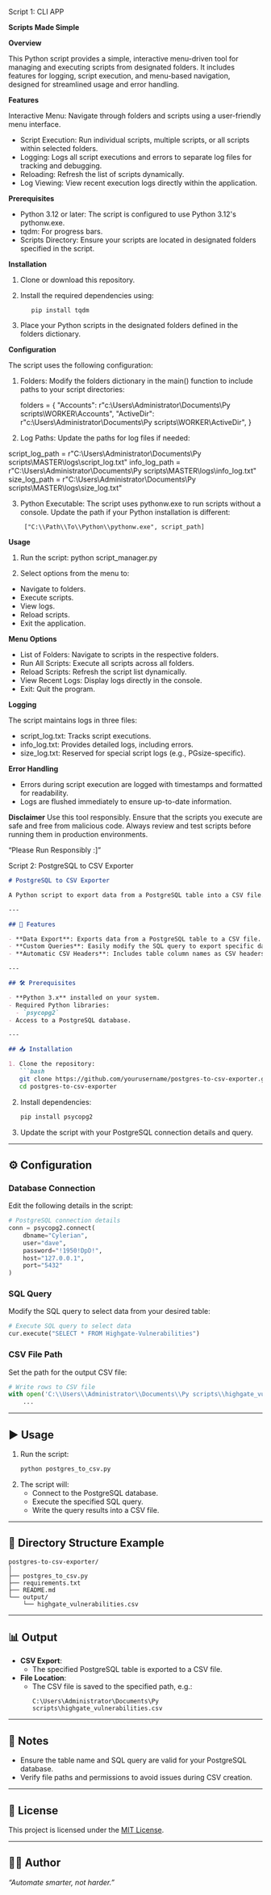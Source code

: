 Script 1: CLI APP

**Scripts Made Simple**

**Overview**

This Python script provides a simple, interactive menu-driven tool for managing and executing scripts from designated folders. It includes features for logging, script execution, and menu-based navigation, designed for streamlined usage and error handling.

**Features**

Interactive Menu: Navigate through folders and scripts using a user-friendly menu interface.
* Script Execution: Run individual scripts, multiple scripts, or all scripts within selected folders.
* Logging: Logs all script executions and errors to separate log files for tracking and debugging.
* Reloading: Refresh the list of scripts dynamically.
* Log Viewing: View recent execution logs directly within the application.

**Prerequisites**

* Python 3.12 or later: The script is configured to use Python 3.12's pythonw.exe.
* tqdm: For progress bars.
* Scripts Directory: Ensure your scripts are located in designated folders specified in the script.

**Installation**

1. Clone or download this repository.
2. Install the required dependencies using:

          pip install tqdm

3. Place your Python scripts in the designated folders defined in the folders dictionary.

**Configuration**

The script uses the following configuration:

1. Folders: Modify the folders dictionary in the main() function to include paths to your script directories:

    folders = {
    "Accounts": r"c:\Users\Administrator\Documents\Py scripts\WORKER\Accounts",
    "ActiveDir": r"c:\Users\Administrator\Documents\Py scripts\WORKER\ActiveDir",
      }

2. Log Paths: Update the paths for log files if needed:

 script_log_path = r"C:\Users\Administrator\Documents\Py scripts\MASTER\logs\script_log.txt"
info_log_path = r"C:\Users\Administrator\Documents\Py scripts\MASTER\logs\info_log.txt"
size_log_path = r"C:\Users\Administrator\Documents\Py scripts\MASTER\logs\size_log.txt"

3. Python Executable: The script uses pythonw.exe to run scripts without a console. Update the path if your Python installation is different:

        ["C:\\Path\\To\\Python\\pythonw.exe", script_path]

**Usage**
1. Run the script:
    python script_manager.py

2. Select options from the menu to:
* Navigate to folders.
* Execute scripts.
* View logs.
* Reload scripts.
* Exit the application.

**Menu Options**
* List of Folders: Navigate to scripts in the respective folders.
* Run All Scripts: Execute all scripts across all folders.
* Reload Scripts: Refresh the script list dynamically.
* View Recent Logs: Display logs directly in the console.
* Exit: Quit the program.

**Logging**

The script maintains logs in three files:
* script_log.txt: Tracks script executions.
* info_log.txt: Provides detailed logs, including errors.
* size_log.txt: Reserved for special script logs (e.g., PGsize-specific).

**Error Handling**
* Errors during script execution are logged with timestamps and formatted for readability.
* Logs are flushed immediately to ensure up-to-date information.

**Disclaimer**
Use this tool responsibly. Ensure that the scripts you execute are safe and free from malicious code. Always review and test scripts before running them in production environments.


“Please Run Responsibly :]”

Script 2: PostgreSQL to CSV Exporter

```markdown
# PostgreSQL to CSV Exporter

A Python script to export data from a PostgreSQL table into a CSV file. The script connects to a PostgreSQL database, executes a query to retrieve data, and writes the results into a specified CSV file.

---

## 🚀 Features

- **Data Export**: Exports data from a PostgreSQL table to a CSV file.
- **Custom Queries**: Easily modify the SQL query to export specific data.
- **Automatic CSV Headers**: Includes table column names as CSV headers.

---

## 🛠 Prerequisites

- **Python 3.x** installed on your system.
- Required Python libraries:
  - `psycopg2`
- Access to a PostgreSQL database.

---

## 📥 Installation

1. Clone the repository:
   ```bash
   git clone https://github.com/yourusername/postgres-to-csv-exporter.git
   cd postgres-to-csv-exporter
   ```

2. Install dependencies:
   ```bash
   pip install psycopg2
   ```

3. Update the script with your PostgreSQL connection details and query.

---

## ⚙️ Configuration

### Database Connection

Edit the following details in the script:

```python
# PostgreSQL connection details
conn = psycopg2.connect(
    dbname="Cylerian",
    user="dave",
    password="!1950!DpD!",
    host="127.0.0.1",
    port="5432"
)
```

### SQL Query

Modify the SQL query to select data from your desired table:

```python
# Execute SQL query to select data
cur.execute("SELECT * FROM Highgate-Vulnerabilities")
```

### CSV File Path

Set the path for the output CSV file:

```python
# Write rows to CSV file
with open('C:\\Users\\Administrator\\Documents\\Py scripts\\highgate_vulnerabilities.csv', 'w', newline='') as f:
    ...
```

---

## ▶️ Usage

1. Run the script:
   ```bash
   python postgres_to_csv.py
   ```
2. The script will:
   - Connect to the PostgreSQL database.
   - Execute the specified SQL query.
   - Write the query results into a CSV file.

---

## 📁 Directory Structure Example

```plaintext
postgres-to-csv-exporter/
│
├── postgres_to_csv.py
├── requirements.txt
├── README.md
└── output/
    └── highgate_vulnerabilities.csv
```

---

## 📊 Output

- **CSV Export**:
  - The specified PostgreSQL table is exported to a CSV file.
- **File Location**:
  - The CSV file is saved to the specified path, e.g.:
    ```plaintext
    C:\Users\Administrator\Documents\Py scripts\highgate_vulnerabilities.csv
    ```

---

## 🔔 Notes

- Ensure the table name and SQL query are valid for your PostgreSQL database.
- Verify file paths and permissions to avoid issues during CSV creation.

---

## 📜 License

This project is licensed under the [MIT License](LICENSE).

---

## 🧑‍💻 Author

 _“Automate smarter, not harder.”_
```
